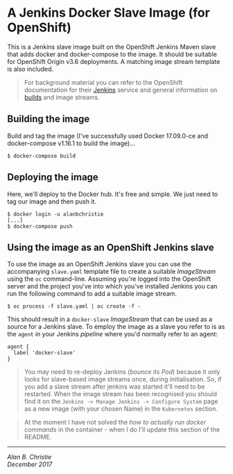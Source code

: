 # A Jenkins Docker Slave Image (for OpenShift)
This is a Jenkins slave image built on the OpenShift Jenkins Maven
slave that adds docker and docker-compose to the image. It should be
suitable for OpenShift Origin v3.6 deployments. A matching
image stream template is also included.

>   For background material you can refer to the OpenShift documentation for
    their [Jenkins] service and general information on [builds] and image
    streams.

## Building the image
Build and tag the image (I've successfully used Docker 17.09.0-ce and
docker-compose v1.16.1 to build the image)...

    $ docker-compose build

## Deploying the image
Here, we'll deploy to the Docker hub. It's free and simple. We just need to
tag our image and then push it.

    $ docker login -u alanbchristie
    [...]
    $ docker-compose push

## Using the image as an OpenShift Jenkins slave
To use the image as an OpenShift Jenkins slave you can use the accompanying
`slave.yaml` template file to create a suitable _ImageStream_ using the `oc`
command-line. Assuming you're logged into the OpenShift server and the project
you've into which you've installed Jenkins you can run the following
command to add a suitable image stream.

    $ oc process -f slave.yaml | oc create -f -

This should result in a `docker-slave` _ImageStream_ that can be used as a
source for a Jenkins slave. To employ the image as a slave you refer to is
as the `agent` in your Jenkins _pipeline_ where you'd normally refer to an
agent:

    agent {
      label 'docker-slave'
    }

>   You may need to re-deploy Jenkins (_bounce its Pod_) because it only looks
    for slave-based image streams once, during initialisation. So, if you add a
    slave stream after jenkins was started it'll need to be restarted. When the
    image stream has been recognised you should find it on the
    `Jenkins -> Manage Jenkins -> Configure System` page as a new image
    (with your chosen Name) in the `Kubernetes` section.

>   At the moment I have not solved the _how to actually run docker commands_
    in the container - when I do I'll update this section of the README.

---

_Alan B. Christie_  
_December 2017_

[builds]: https://docs.openshift.com/container-platform/3.6/architecture/core_concepts/builds_and_image_streams.html
[jenkins]: https://docs.openshift.com/container-platform/3.6/using_images/other_images/jenkins.html
